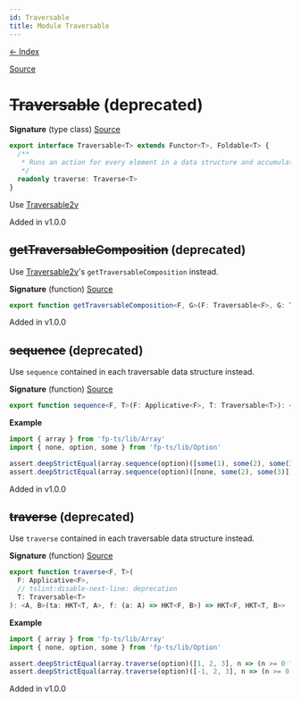 ```yaml
---
id: Traversable
title: Module Traversable
---
```


[← Index](.)

[Source](https://github.com/gcanti/fp-ts/blob/master/src/Traversable.ts)

# ~~Traversable~~ (deprecated)

**Signature** (type class) [Source](https://github.com/gcanti/fp-ts/blob/master/src/Traversable.ts#L33-L38)

```ts
export interface Traversable<T> extends Functor<T>, Foldable<T> {
  /**
   * Runs an action for every element in a data structure and accumulates the results
   */
  readonly traverse: Traverse<T>
}
```

Use [Traversable2v](./Traversable2v.md)

Added in v1.0.0

## ~~getTraversableComposition~~ (deprecated)

Use [Traversable2v](./Traversable2v.md)'s `getTraversableComposition` instead.

**Signature** (function) [Source](https://github.com/gcanti/fp-ts/blob/master/src/Traversable.ts#L403-L413)

```ts
export function getTraversableComposition<F, G>(F: Traversable<F>, G: Traversable<G>): TraversableComposition<F, G>  { ... }
```

Added in v1.0.0

## ~~sequence~~ (deprecated)

Use `sequence` contained in each traversable data structure instead.

**Signature** (function) [Source](https://github.com/gcanti/fp-ts/blob/master/src/Traversable.ts#L386-L388)

```ts
export function sequence<F, T>(F: Applicative<F>, T: Traversable<T>): <A>(tfa: HKT<T, HKT<F, A>>) => HKT<F, HKT<T, A>>  { ... }
```

**Example**

```ts
import { array } from 'fp-ts/lib/Array'
import { none, option, some } from 'fp-ts/lib/Option'

assert.deepStrictEqual(array.sequence(option)([some(1), some(2), some(3)]), some([1, 2, 3]))
assert.deepStrictEqual(array.sequence(option)([none, some(2), some(3)]), none)
```

Added in v1.0.0

## ~~traverse~~ (deprecated)

Use `traverse` contained in each traversable data structure instead.

**Signature** (function) [Source](https://github.com/gcanti/fp-ts/blob/master/src/Traversable.ts#L326-L332)

```ts
export function traverse<F, T>(
  F: Applicative<F>,
  // tslint:disable-next-line: deprecation
  T: Traversable<T>
): <A, B>(ta: HKT<T, A>, f: (a: A) => HKT<F, B>) => HKT<F, HKT<T, B>>  { ... }
```

**Example**

```ts
import { array } from 'fp-ts/lib/Array'
import { none, option, some } from 'fp-ts/lib/Option'

assert.deepStrictEqual(array.traverse(option)([1, 2, 3], n => (n >= 0 ? some(n) : none)), some([1, 2, 3]))
assert.deepStrictEqual(array.traverse(option)([-1, 2, 3], n => (n >= 0 ? some(n) : none)), none)
```

Added in v1.0.0

